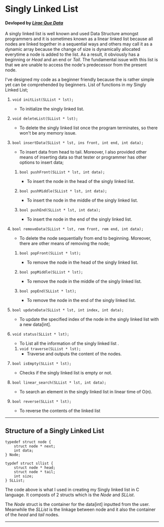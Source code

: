 # <b> Singly Linked List</b> 
#### Devloped by _[Lirae Que Data](https://www.facebook.com/liraeque.data/)_

A singly linked list is well known and used Data Structure amongst programmers and it is sometimes known as a linear linked list because all nodes are linked together in a sequential ways and others may call it as a dynamic array because the change of size is dynamically allocated everytime a node is added to the list. As a result, it obviously has a beginning or _Head_ and an end or _Tail_. The fundamental issue with this list is that we are unable to access the node's predecessor from the present node.

I've designed my code as a beginner friendly because the is rather simple yet can be comprehended by beginners.  List of functions in my Singly Linked List;

<!--
/**************************
 *  @ List of Functions
 *  ~~~~~~~~~~~~~~~~~~~~
 *  1. initList 
 *  2. deleteList
 *  3. insertData 
 *      - pushFront
 *      - pushMiddle 
 *      - pushEnd
 *  4. removeData
 *      - popFront
 *      - popMiddle
 *      - popEnd
 *  5. updateData
 *  6. status
 *      - traverse
 *  7. isEmpty
 *  8. linear_search
 *  9. reverse
 **************************
 */-->

1. `void initList(SLList * lst); `  
    - To initialize the singly linked list.

2. `void deleteList(SLList * lst);`
    - To delete the singly linked list once the program terminates, so there won't be any memory issue.

3. `bool insertData(SLList * lst, ins front, int end, int data);`
    - To insert data from head to tail. Moreover, I also provided other means of inserting data so that tester or programmer has other options to insert data;

    1. `bool pushFront(SLList * lst, int data);`
        - To insert the node in the head of the singly linked list.
    
    2. `bool pushMiddle(SLList * lst, int data);`
        - To insert the node in the middle of the singly linked list.

    3. `bool pushEnd(SLList * lst, int data);`
        - To insert the node in the end of the singly linked list.

4. `bool removeData(SLList * lst, rem front, rem end, int data);`
    - To delete the node sequentially from end to beginning. Moreover, there are other means of removing the node;

    1. `bool popFront(SLList * lst);`
        - To remove the node in the head of the singly linked list.
    
    2. `bool popMiddle(SLList * lst);`
        - To remove the node in the middle of the singly linked list.
    
    3. `bool popEnd(SLList * lst);`
        - To remove the node in the end of the singly linked list.

5. `bool updateData(SLList * lst, int index, int data);`
    - To update the specified index of the node in the singly linked list with a new data[int].

6. `void status(SLList * lst);`
    - To List all the information of the singly linked list  .       
    1. `void traverse(SLList * lst);`
        - Traverse and outputs the content of the nodes.

7. `bool isEmpty(SLList * lst);`
    - Checks if the singly linked list is empty or not.

8. `bool linear_search(SLList * lst, int data);`
    - To search an  element in the singly linked list in linear time of O(n).

9. `bool reverse(SLList * lst);`
    - To reverse the contents of the linked list

---
## Structure of a Singly Linked List
```
typedef struct node {
    struct node * next;
    int data;
} Node;

typdef struct sllist {
    struct node * head;
    struct node * tail;
    int size;
} SLList;
```

The code above is what I used in creating my Singly linked list in C language. It composts of 2 structs which is the _Node_ and _SLList_.

The _Node_ struct is the container for the data[int] inputted from the user. Meanwhile the _SLList_ is the linkage between node and it also the container of the _head_ and _tail_ nodes.

---
